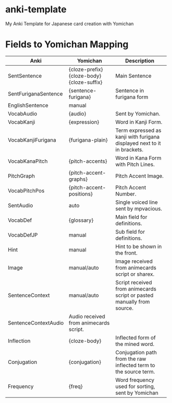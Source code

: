 # anki-template

My Anki Template for Japanese card creation with Yomichan

# Fields to Yomichan Mapping

| Anki                 | Yomichan                                 | Description                                                             |
|----------------------|------------------------------------------|-------------------------------------------------------------------------|
| SentSentence         | {cloze-prefix}{cloze-body}{cloze-suffix} | Main Sentence                                                           |
| SentFuriganaSentence | {sentence-furigana}                      | Sentence in furigana form                                               |
| EnglishSentence      | manual                                   |                                                                         |
| VocabAudio           | {audio}                                  | Sent by Yomichan.                                                       |
| VocabKanji           | {expression}                             | Word in Kanji Form.                                                     |
| VocabKanjiFurigana   | {furigana-plain}                         | Term expressed as kanji with furigana displayed next to it in brackets. |
| VocabKanaPitch       | {pitch-accents}                          | Word in Kana Form with Pitch Lines.                                     |
| PitchGraph           | {pitch-accent-graphs}                    | Pitch Accent Image.                                                     |
| VocabPitchPos        | {pitch-accent-positions}                 | Pitch Accent Number.                                                    |
| SentAudio            | auto                                     | Single voiced line sent by mpvacious.                                   |
| VocabDef             | {glossary}                               | Main field for definitions.                                             |
| VocabDefJP           | manual                                   | Sub field for definitions.                                              |
| Hint                 | manual                                   | Hint to be shown in the front.                                          |
| Image                | manual/auto                              | Image received from animecards script or sharex.                        |
| SentenceContext      | manual/auto                              | Script received from animecards script or pasted manually from source.  |
| SentenceContextAudio | Audio received from animecards script.   |                                                                         |
| Inflection           | {cloze-body}                             | Inflected form of the mined word.                                       |
| Conjugation          | {conjugation}                            | Conjugation path from the raw inflected term to the source term.        |
| Frequency            | {freq}                                   | Word frequency used for sorting, sent by Yomichan                       |